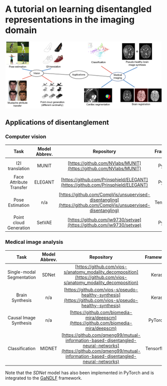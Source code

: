 # A tutorial on learning disentangled representations in the imaging domain

![applications](./assets/applications.png)

## Applications of disentanglement

### Computer vision

|     Task     | Model Abbrev. | Repository | Framework | Original Implementation |
|:------------:|:------:|:--------:|:------:|:------:|
|I2I translation|MUNIT|[https://github.com/NVlabs/MUNIT](https://github.com/NVlabs/MUNIT) |PyTorch|<ul><li>- [x] </li>   |
|Face Attribute Transfer|ELEGANT|[https://github.com/Prinsphield/ELEGANT](https://github.com/Prinsphield/ELEGANT)  |PyTorch| <ul><li>- [x] </li> |
|Pose Estimation| n/a |[https://github.com/CompVis/unsupervised-disentangling](https://github.com/CompVis/unsupervised-disentangling)  |TensorFlow| <ul><li>- [x] </li> |
|Point cloud Generation|SetVAE|[https://github.com/jw9730/setvae](https://github.com/jw9730/setvae)  |PyTorch| <ul><li>- [x] </li> |

### Medical image analysis
  
|     Task     | Model Abbrev. | Repository | Framework | Original Implementation |
|:------------:|:------:|:--------:|:------:|:------:|
|Single-modal Segmentation|SDNet|[https://github.com/vios-s/anatomy_modality_decomposition](https://github.com/vios-s/anatomy_modality_decomposition) |Keras|<ul><li>- [x] </li>   |
|Brain Synthesis|n/a|[https://github.com/vios-s/pseudo-healthy-synthesis](https://github.com/vios-s/pseudo-healthy-synthesis)  |Keras| <ul><li>- [x] </li> |
|Causal Image Synthesis| n/a |[https://github.com/biomedia-mira/deepscm](https://github.com/biomedia-mira/deepscm)  |PyTorch| <ul><li>- [x] </li> |
|Classification|MIDNET|[https://github.com/qmeng99/mutual-information-based-disentangled-neural-networks](https://github.com/qmeng99/mutual-information-based-disentangled-neural-networks)  |Tensorflow| <ul><li>- [x] </li> |

Note that the *SDNet* model has also been implemented in PyTorch and is integrated to the [GaNDLF](https://github.com/CBICA/GaNDLF) framework.
